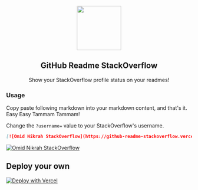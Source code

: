 <p align="center">
  <img width="120px" src="https://raw.githubusercontent.com/omidnikrah/github-readme-medium/master/stackoverflow.svg" />
  <h2 align="center">GitHub Readme StackOverflow</h2>
  <p align="center">Show your StackOverflow profile status on your readmes!</p>
</p>

### Usage

Copy paste following markdown into your markdown content, and that's it. Easy Easy Tammam Tammam!

Change the `?username=` value to your StackOverflow's username.

```md
[![Omid Nikrah StackOverflow](https://github-readme-stackoverflow.vercel.app/?username=omidnikrah)](https://stackoverflow.com/users/6558042/omid-nikrah)
```

[![Omid Nikrah StackOverflow](https://github-readme-stackoverflow.vercel.app/?username=omidnikrah)](https://stackoverflow.com/users/6558042/omid-nikrah)

## Deploy your own
[![Deploy with Vercel](https://vercel.com/button)](https://vercel.com/import/git?s=https://github.com/omidnikrah/github-readme-stackoverflow)
